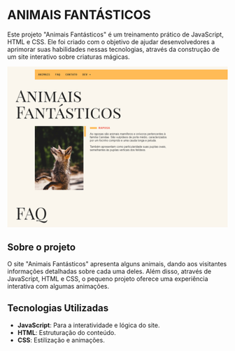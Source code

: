 # ANIMAIS FANTÁSTICOS

Este projeto "Animais Fantásticos" é um treinamento prático de JavaScript, HTML e CSS. Ele foi criado com o objetivo de ajudar desenvolvedores a aprimorar suas habilidades nessas tecnologias, através da construção de um site interativo sobre criaturas mágicas.

![Imagem do Projeto](./img/Untitled-1.jpg)

## Sobre o projeto

O site "Animais Fantásticos" apresenta alguns animais, dando aos visitantes informações detalhadas sobre cada uma deles. Além disso, através de JavaScript, HTML e CSS, o pequeno projeto oferece uma experiência interativa com algumas animações.

## Tecnologias Utilizadas

- **JavaScript**: Para a interatividade e lógica do site.
- **HTML**: Estruturação do conteúdo.
- **CSS**: Estilização e animações.
